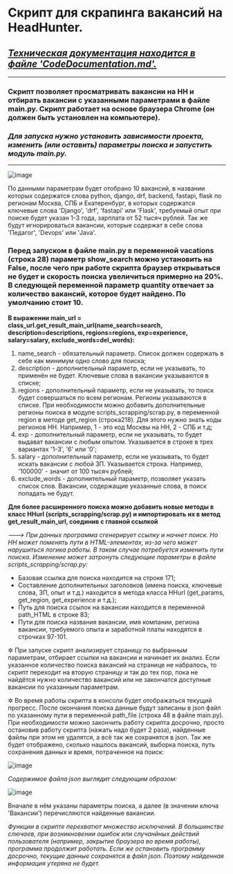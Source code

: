 # Скрипт для скрапинга вакансий на HeadHunter.

## _[Техническая документация находится в файле 'CodeDocumentation.md'.](./CodeDocumentation.md)_

----

### Скрипт позволяет просматривать вакансии на HH и отбирать вакансии с указанными параметрами в файле main.py. Скрипт работает на основе браузера Chrome (он должен быть установлен на компьютере). 

### _**Для запуска нужно установить зависимости проекта, изменить (или оставить) параметры поиска и запустить модуль main.py.**_

----

![image](https://github.com/user-attachments/assets/4506c953-97fc-4317-9ab5-f5929579811a)



По данными параметрам будет отобрано 10 вакансий, в названии которых содержатся слова python, django, drf, backend, fastapi, flask по регионам Москва, СПБ и Екатеренбург, в которых содержатся ключевые слова 'Django', 'drf', 'fastapi' или 'Flask', требуемый опыт при поиске будет указан 1-3 года, зарплата от 52 тысяч рублей. Так же будут игнорироваться вакансии, которые содержат в себе слова 'Педагог', 'Devops' или 'Java'.

### Перед запуском в файле main.py в переменной vacations (строка 28) параметр show_search можно установить на False, после чего при работе скрипта браузер открываться не будет и скорость поиска увеличиться примерно на 20%. В следующей переменной параметр quantity отвечает за количество вакансий, которое будет найдено. По умолчанию стоит 10.

__В выражении main_url = class_url.get_result_main_url(name_search=search, description=descriptions, regions=regions, exp=experience, salary=salary, exclude_words=del_words):__
1) name_search - обязательный параметр. Список должен содержать в себе как минимум одно слово для поиска;
2) description - дополнительный параметр, если не указывать, то применён не будет. Ключевые слова в вакансии указываются в списке;
3) regions - дополнительный параметр, если не указывать, то поиск будет совершаться по всем регионам. Регионы указываются в списке. При необходимости можно добавить дополнительные регионы поиска в модуле scripts_scrapping/scrap.py, в переменной region в методе get_region (строка218). Для этого нужно знать коды регионов HH. Например, 1 - это код Москвы на HH, 2 - СПБ и т.д;
4) exp - дополнительный параметр, если не указывать, то будет выдават вакансии с любым опытом. Указывается в строке в трех вариантах '1-3', '6' или '0';
5) salary - дополнительный параметр, если не указывать, то будет искать вакансии с любой ЗП. Указывается строка. Например, '100000' - значит от 100 тысяч рублей;
6) exclude_words - дополнительный параметр, позволяет указать список слов. Вакансии, содержащие указанные слова, в поиск попадать не будут.

__Для более расширенного поиска можно добавить новые методы в класс HHurl (scripts_scrapping/scrap.py) и импортировать их в метод get_result_main_url, соединив с главной ссылкой__

_---> При данных программа сгенерирует ссылку и начнет поиск. Но HH может поменять пути в HTML-элементах, из-за чего может нарушиться логика работы. В таком случае потребуется изменить пути поиска. Изменение может затронуть следующие параметры в файле scripts_scrapping/scrap.py:_
* Базовая ссылка для поиска находится на строке 171;
* Составление дополнительных заголовков (имена поиска, ключевые слова, ЗП, опыт и т.д.) находится в метода класса HHurl (get_params, get_region, get_experience и т.д.);
* Путь для поиска ссылок на вакансии находится в переменной path_HTML в строке 83;
* Пути для поиска названия вакансии, имя компании, региона вакансии, требуемого опыта и заработной платы находятся в строчках 97-101.

✲ При запуске скрипт анализирует страницу по выбранным параметрам, отбирает ссылки на вакансии и начинает их анализ. Если указанное количество поиска вакансий на странице не набралось, то скрипт переходит на вторую страницу и так до тех пор, пока не найдётся нужно количество вакансий или не закончатся доступные вакансии по указанным параметрам.

✲ Во время работы скрипта в консоли будет отображаться текущий прогресс. После окончания поиска данные будут записаны в json файл по указанному пути в переменной path_file (строка 48 в файле main.py). При необходимости можно закончить работу скрипта досрочно, просто остановив работу скрипта (нажать надо будет 2 раза), найденные файлы при этом не удалятся, а всё так же сохранятся в json. Так же будет отображено, сколько нашлось вакансий, выборка поиска, путь сохранения данных и время, потраченное на поиск:

![image](https://github.com/user-attachments/assets/d1c6df5e-148c-4848-ad56-b77d4900aeec)

_Содержимое файла json выглядит следующим образом:_

![image](https://github.com/user-attachments/assets/21b08147-8c32-40e1-9cf4-70ba100a7f02)

Вначале в нём указаны параметры поиска, а далее (в значении ключа 'Вакансии') перечисляются найденные вакансии.

_Функции в скрипте перехватют множество исключений. В большинстве слючаев, при возникновении ошибок или случанйных действий пользователя (например, закрытие браузера во время работы), программа продолжит работать. Если же остановить программу досрочно, текущие данные сохранятся в файл json. Поэтому найденная информация утеряна не будет._
